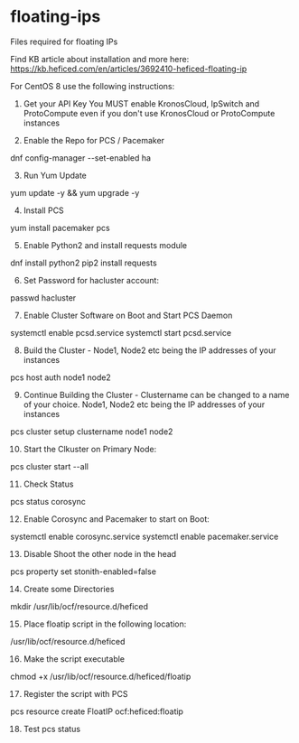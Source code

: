 # floating-ips
Files required for floating IPs

Find KB article about installation and more here: https://kb.heficed.com/en/articles/3692410-heficed-floating-ip

For CentOS 8 use the following instructions:

1) Get your API Key
You MUST enable KronosCloud, IpSwitch and ProtoCompute even if you don't use KronosCloud or ProtoCompute instances

2) Enable the Repo for PCS / Pacemaker

dnf config-manager --set-enabled ha

3) Run Yum Update

yum update -y && yum upgrade -y

4) Install PCS

yum install pacemaker pcs

5) Enable Python2 and install requests module

dnf install python2
pip2 install requests

6) Set Password for hacluster account:

passwd hacluster

7) Enable Cluster Software on Boot and Start PCS Daemon

systemctl enable pcsd.service
systemctl start pcsd.service

8) Build the Cluster - Node1, Node2 etc being the IP addresses of your instances

pcs host auth node1 node2

9) Continue Building the Cluster - Clustername can be changed to a name of your choice. Node1, Node2 etc being the IP addresses of your instances

pcs cluster setup clustername node1 node2

10) Start the Clkuster on Primary Node:

pcs cluster start --all

11) Check Status

pcs status corosync

12) Enable Corosync and Pacemaker to start on Boot:

systemctl enable corosync.service
systemctl enable pacemaker.service

13) Disable Shoot the other node in the head

pcs property set stonith-enabled=false

14) Create some Directories

mkdir /usr/lib/ocf/resource.d/heficed

15) Place floatip script in the following location:

/usr/lib/ocf/resource.d/heficed

16) Make the script executable

chmod +x /usr/lib/ocf/resource.d/heficed/floatip

17) Register the script with PCS

pcs resource create FloatIP ocf:heficed:floatip

18) Test
pcs status
